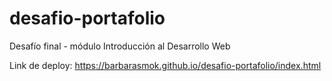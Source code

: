 # desafio-portafolio
Desafío final - módulo Introducción al Desarrollo Web

Link de deploy: https://barbarasmok.github.io/desafio-portafolio/index.html 
